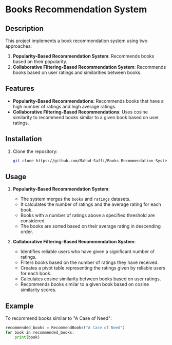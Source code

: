 # Books Recommendation System

## Description

This project implements a book recommendation system using two approaches:
1. **Popularity-Based Recommendation System**: Recommends books based on their popularity.
2. **Collaborative Filtering-Based Recommendation System**: Recommends books based on user ratings and similarities between books.

## Features

- **Popularity-Based Recommendations**: Recommends books that have a high number of ratings and high average ratings.
- **Collaborative Filtering-Based Recommendations**: Uses cosine similarity to recommend books similar to a given book based on user ratings.

## Installation

1. Clone the repository:
    ```sh
    git clone https://github.com/Mahad-Saffi/Books-Recommendation-System.git
    ```

## Usage

1. **Popularity-Based Recommendation System**:
    - The system merges the `books` and `ratings` datasets.
    - It calculates the number of ratings and the average rating for each book.
    - Books with a number of ratings above a specified threshold are considered.
    - The books are sorted based on their average rating in descending order.

2. **Collaborative Filtering-Based Recommendation System**:
    - Identifies reliable users who have given a significant number of ratings.
    - Filters books based on the number of ratings they have received.
    - Creates a pivot table representing the ratings given by reliable users for each book.
    - Calculates cosine similarity between books based on user ratings.
    - Recommends books similar to a given book based on cosine similarity scores.

## Example

To recommend books similar to "A Case of Need":

```python
recommended_books = RecommendBooks("A Case of Need")
for book in recommended_books:
    print(book)
